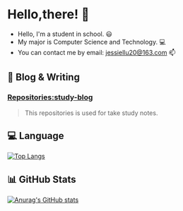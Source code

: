# Hello,there! 👋
* Hello, I'm a student in school. 😃
* My major is Computer Science and Technology. 💻
* You can contact me by email: jessiellu20@163.com 📫

## 📝 Blog & Writing
### [Repositories:study-blog](https://github.com/Jessiellu/study-blog/tree/master)
> This repositories is used for take study notes.

## 💻 Language
[![Top Langs](https://github-readme-stats.vercel.app/api/top-langs/?username=Jessiellu)](https://github.com/anuraghazra/github-readme-stats)

## 📊 GitHub Stats
[![Anurag's GitHub stats](https://github-readme-stats.vercel.app/api?username=Jessiellu&show_icons=true&theme=tokyonight)](https://github.com/anuraghazra/github-readme-stats)
